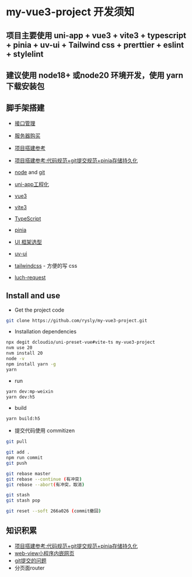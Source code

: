 # my-vue3-project 开发须知

## 项目主要使用 uni-app + vue3 + vite3 + typescript + pinia + uv-ui + Tailwind css + prerttier + eslint + stylelint

## 建议使用 node18+ 或node20 环境开发，使用 yarn 下载安装包

## 脚手架搭建

- [接口管理](https://space-0v29ag.w.eolink.com/home/api-studio/?spaceKey=space-0v29ag&projectGroup=0&projectType=0&testId=1718688225436&module=-99)
- [服务器购买](https://activity.huaweicloud.com/618_promotion/index.html)

- [项目搭建参考](https://zhuanlan.zhihu.com/p/676624807)
- [项目搭建参考:代码规范+git提交规范+pinia存储持久化](https://zhuanlan.zhihu.com/p/684621219)
- [node](http://nodejs.org/) and [git](https://git-scm.com/)
- [uni-app工程化](https://uniapp.dcloud.net.cn/quickstart-cli.html#install-vue-cli)
- [vue3](https://cn.vuejs.org/api/composition-api-setup.html)
- [vite3](https://vitejs.cn/)
- [TypeScript](https://www.typescriptlang.org/)
- [pinia](https://pinia.web3doc.top/)
- [UI 框架选型](https://juejin.cn/post/7337513012393607207)
- [uv-ui](https://www.uvui.cn/components/skeletons.html)
- [tailwindcss](https://tailwindcss.com/) - 方便的写 css
- [luch-request](https://www.quanzhan.co/luch-request/)

## Install and use

- Get the project code

```bash
git clone https://github.com/rysly/my-vue3-project.git
```

- Installation dependencies

```bash
npx degit dcloudio/uni-preset-vue#vite-ts my-vue3-project
nvm use 20
nvm install 20
node -v
npm install yarn -g
yarn
```

- run

```bash
yarn dev:mp-weixin
yarn dev:h5
```

- build

```bash
yarn build:h5
```

- 提交代码使用 commitizen

```bash
git pull

git add .
npm run commit
git push

git rebase master
git rebase --continue (有冲突)
git rebase --abort(有冲突，取消)

git stash
git stash pop

git reset --soft 266a026 (commit撤回)
```

## 知识积累
- [项目搭建参考:代码规范+git提交规范+pinia存储持久化](https://zhuanlan.zhihu.com/p/684621219)
- [web-view小程序内嵌网页](https://zh.uniapp.dcloud.io/component/web-view.html)
- [git提交的问题](https://www.cnblogs.com/runningGY/p/15147879.html)
- 分页面router
